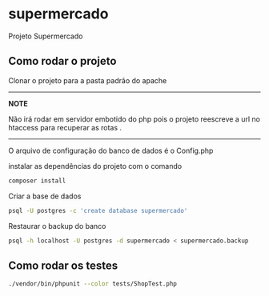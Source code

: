 # supermercado
Projeto Supermercado

## Como rodar o projeto

Clonar o projeto para a pasta padrão do apache

---
**NOTE**

Não irá rodar em servidor embotido do php pois o projeto reescreve a url no htaccess para recuperar as rotas .

---

O arquivo de configuração do banco de dados é o Config.php

instalar as dependências do projeto com o comando 
```bash
composer install
```
Criar a base de dados
```bash
psql -U postgres -c 'create database supermercado'
``` 
Restaurar o backup do banco
```bash
psql -h localhost -U postgres -d supermercado < supermercado.backup
```
 


## Como rodar os testes
```bash
./vendor/bin/phpunit --color tests/ShopTest.php
```